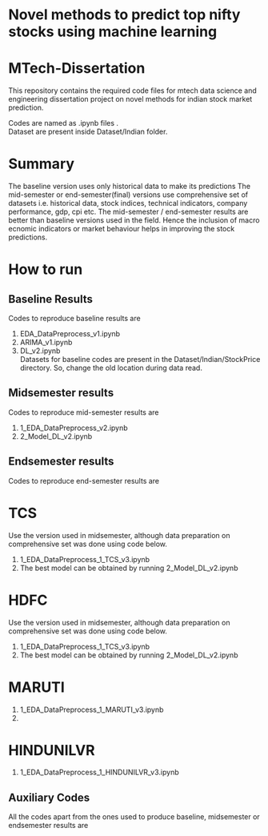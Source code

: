 # Novel methods to predict top nifty stocks using machine learning

# MTech-Dissertation
This repository contains the required code files for mtech data science and engineering dissertation project on novel methods for indian stock market prediction.

Codes are named as .ipynb files .<br>
Dataset are present inside Dataset/Indian folder.

# Summary
The baseline version uses only historical data to make its predictions
The mid-semester or end-semester(final) versions use comprehensive set of datasets i.e. historical data, stock indices, technical indicators, company performance, gdp, cpi etc.
The mid-semester / end-semester results are better than baseline versions used in the field. 
Hence the inclusion of macro ecnomic indicators or market behaviour helps in improving the stock predictions.

# How to run

## Baseline Results
Codes to reproduce baseline results are
1. EDA_DataPreprocess_v1.ipynb
2. ARIMA_v1.ipynb
3. DL_v2.ipynb <br>
Datasets for baseline codes are present in the Dataset/Indian/StockPrice directory. So, change the old location during data read.

## Midsemester results
Codes to reproduce mid-semester results are
1. 1_EDA_DataPreprocess_v2.ipynb
2. 2_Model_DL_v2.ipynb

## Endsemester results
Codes to reproduce end-semester results are

# TCS
Use the version used in midsemester, although data preparation on comprehensive set was done using code below.
1. 1_EDA_DataPreprocess_1_TCS_v3.ipynb
2. The best model can be obtained by running 2_Model_DL_v2.ipynb

# HDFC
Use the version used in midsemester, although data preparation on comprehensive set was done using code below.
1. 1_EDA_DataPreprocess_1_TCS_v3.ipynb
2. The best model can be obtained by running 2_Model_DL_v2.ipynb

# MARUTI
1. 1_EDA_DataPreprocess_1_MARUTI_v3.ipynb
2.

# HINDUNILVR
1. 1_EDA_DataPreprocess_1_HINDUNILVR_v3.ipynb


## Auxiliary Codes
All the codes apart from the ones used to produce baseline, midsemester or endsemester results are

